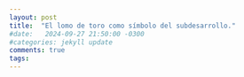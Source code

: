 ```yaml
---
layout: post
title:  "El lomo de toro como símbolo del subdesarrollo."
#date:   2024-09-27 21:50:00 -0300
#categories: jekyll update
comments: true
tags: 
---
```


